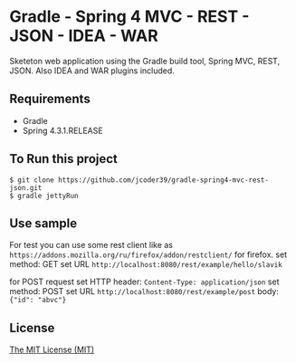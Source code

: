 Gradle - Spring 4 MVC - REST - JSON - IDEA - WAR
===============================
Sketeton web application using the Gradle build tool, Spring MVC, REST, JSON. Also IDEA and WAR plugins included.

## Requirements
* Gradle
* Spring 4.3.1.RELEASE

## To Run this project
```shell
$ git clone https://github.com/jcoder39/gradle-spring4-mvc-rest-json.git
$ gradle jettyRun
```

## Use sample
For test you can use some rest client like as ```https://addons.mozilla.org/ru/firefox/addon/restclient/``` for firefox.
set method: GET
set URL ```http://localhost:8080/rest/example/hello/slavik```

for POST request set HTTP header: ```Content-Type: application/json```
set method: POST
set URL ```http://localhost:8080/rest/example/post```
body: ```{"id": "abvc"}```

## License

[The MIT License (MIT)](LICENSE.md)